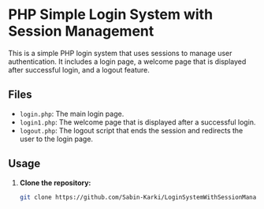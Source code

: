 # PHP Simple Login System with Session Management

This is a simple PHP login system that uses sessions to manage user authentication. It includes a login page, a welcome page that is displayed after successful login, and a logout feature.

## Files

- `login.php`: The main login page.
- `login1.php`: The welcome page that is displayed after a successful login.
- `logout.php`: The logout script that ends the session and redirects the user to the login page.

## Usage

1. **Clone the repository:**

   ```bash
   git clone https://github.com/Sabin-Karki/LoginSystemWithSessionManagement.git
